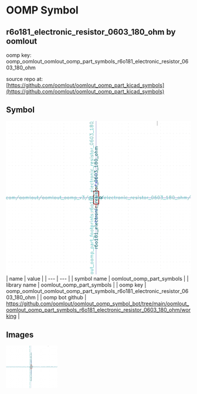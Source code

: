 # OOMP Symbol  
## r6o181_electronic_resistor_0603_180_ohm  by oomlout  
  
oomp key: oomp_oomlout_oomlout_oomp_part_symbols_r6o181_electronic_resistor_0603_180_ohm  
  
source repo at: [https://github.com/oomlout/oomlout_oomp_part_kicad_symbols](https://github.com/oomlout/oomlout_oomp_part_kicad_symbols)  
## Symbol  
  
[![working.png](working_600.png)](working.png)  
| name | value | 
| --- | --- | 
| symbol name | oomlout_oomp_part_symbols | 
| library name | oomlout_oomp_part_symbols | 
| oomp key | oomp_oomlout_oomlout_oomp_part_symbols_r6o181_electronic_resistor_0603_180_ohm | 
| oomp bot github | https://github.com/oomlout/oomlout_oomp_symbol_bot/tree/main/oomlout_oomlout_oomp_part_symbols_r6o181_electronic_resistor_0603_180_ohm/working | 
## Images  
  
[![working.png](working_140.png)](working.png)  
